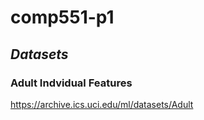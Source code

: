 # comp551-p1

## *Datasets*
### Adult Indvidual Features
https://archive.ics.uci.edu/ml/datasets/Adult